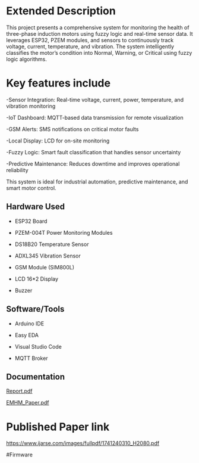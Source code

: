 # Extended Description 
This project presents a comprehensive system for monitoring the health of three-phase induction motors using fuzzy logic and real-time sensor data. It leverages ESP32, PZEM modules, and sensors to continuously track voltage, current, temperature, and vibration. The system intelligently classifies the motor’s condition into Normal, Warning, or Critical using fuzzy logic algorithms.

# Key features include

-Sensor Integration: Real-time voltage, current, power, temperature, and vibration monitoring

-IoT Dashboard: MQTT-based data transmission for remote visualization

-GSM Alerts: SMS notifications on critical motor faults

-Local Display: LCD for on-site monitoring

-Fuzzy Logic: Smart fault classification that handles sensor uncertainty

-Predictive Maintenance: Reduces downtime and improves operational reliability

This system is ideal for industrial automation, predictive maintenance, and smart motor control.

##  Hardware Used

- ESP32 Board

- PZEM-004T Power Monitoring Modules

- DS18B20 Temperature Sensor

- ADXL345 Vibration Sensor

- GSM Module (SIM800L)

- LCD 16*2 Display

- Buzzer
 
## Software/Tools

- Arduino IDE

- Easy EDA

- Visual Studio Code

- MQTT Broker

## Documentation
[Report.pdf](https://github.com/user-attachments/files/20546798/Final_Report.PDF)

[EMHM_Paper.pdf](https://github.com/user-attachments/files/20547039/1741240310_H2080.pdf)

# Published Paper link
https://www.ijarse.com/images/fullpdf/1741240310_H2080.pdf

#Firmware



